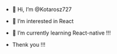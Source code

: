 - 👋 Hi, I’m @Kotarosz727
- 👀 I’m interested in React
- 🌱 I’m currently learning React-native !!!

- Thenk you !!!

<!---
Kotarosz727/Kotarosz727 is a ✨ special ✨ repository because its `README.md` (this file) appears on your GitHub profile.
You can click the Preview link to take a look at your changes.
--->
